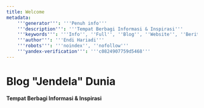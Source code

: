 ```yaml
---
title: Welcome
metadata:
    '''generator''': '''Penuh info'''
    '''description''': '''Tempat Berbagi Informasi & Inspirasi'''
    '''keywords''': '''Info'', ''Full'', ''Blog'', ''Website'', ''Berita'', ''Video'', ''Gambar'', ''Facebook'', ''Twitter'', ''Uang'', ''Penghasilan'', ''Usaha'', ''Internasional'', ''Indonesia'''
    '''author''': '''Endi Hariadi'''
    '''robots''': '''noindex'', ''nofollow'''
    '''yandex-verification''': '''c0824907759d5468'''
---
```


# Blog **"Jendela"** Dunia
**Tempat Berbagi Informasi & Inspirasi**

